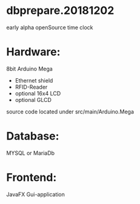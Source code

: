# dbprepare.20181202
early alpha
openSource time clock
 
# Hardware: 
 8bit Arduino Mega  
 - Ethernet shield
 - RFID-Reader
 - optional 16x4 LCD
 - optional GLCD
 
 source code located under src/main/Arduino.Mega
 
 # Database: 
 MYSQL or MariaDb
 
 # Frontend: 
 JavaFX Gui-application

